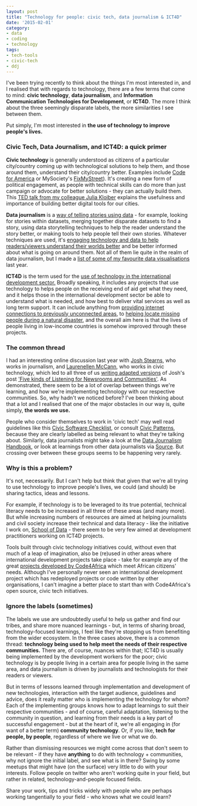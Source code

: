 ```yaml
---
layout: post
title: "Technology for people: civic tech, data journalism & ICT4D"
date: '2015-02-01'
category:
- data
- coding
- technology
tags:
- tech-tools
- civic-tech
- ddj
---
```


I've been trying recently to think about the things I'm most interested in, and I realised that with regards to technology, there are a few terms that come to mind: **civic technology**, **data journalism**, and **Information Communication Technologies for Development**, or **ICT4D**. The more I think about the three seemingly disparate labels, the more similarities I see between them.

Put simply, I'm most interested in **the use of technology to improve people's lives.** 

<!--more-->

### Civic Tech, Data Journalism, and ICT4D: a quick primer

**Civic technology** is generally understood as citizens of a particular city/country coming up with technological solutions to help them, and those around them, understand their city/country better. Examples include [Code for America](http://codeforamerica.org) or MySociety's [FixMyStreet](http://fixmystreet.com)). It's creating a new form of political engagement, as people with technical skills can do more than just campaign or advocate for better solutions - they can actually build them. This [TED talk from my colleague Julia Kloiber](http://www.ted.com/watch/ted-institute/ted-bcg/julia-kloiber-let-s-build-better-digital-tools-for-our-cities) explains the usefulness and importance of building better digital tools for our cities.

**Data journalism** is a [way of telling stories using data](http://datajournalismhandbook.org/1.0/en/introduction_0.html) - for example, looking for stories within datasets, merging together disparate datasets to find a story, using data storytelling techniques to help the reader understand the story better, or making tools to help people tell their own stories. Whatever techniques are used, it's [engaging technology and data to help readers/viewers understand their worlds better](https://medium.com/@jcstearns/the-best-online-storytelling-and-journalism-of-2014-62a30e20575c) and be better informed about what is going on around them. Not all of them lie quite in the realm of data journalism, but I made a [list of some of my favourite data visualisations](http://zararah.net/blog/2014/12/20/favourite-things-2014/) last year.

**ICT4D** is the term used for the [use of technology in the international development sector.](https://en.wikipedia.org/wiki/Information_and_communication_technologies_for_development) Broadly speaking, it includes any projects that use technology to helps people on the receiving end of aid get what they need, and it helps those in the international development sector be able to understand what is needed, and how best to deliver vital services as well as long term support. It can include anything from [providing internet connections to previously unconnected areas](http://www.idrc.ca/EN/Resources/Publications/Collections/ICT4D/Pages/default.aspx?index=7), to [helping locate missing people during a natural disaster](http://crisismappers.net/), and the overall aim here is that the lives of people living in low-income countries is somehow improved through these projects.

### The common thread 

I had an interesting online discussion last year with [Josh Stearns](https://twitter.com/jcstearns), who works in journalism, and [Laurenellen McCann](https://twitter.com/elle_mccann), who works in civic technology, which led to all three of us [writing adapted versions](https://medium.com/@zararah/five-kinds-of-listening-for-the-global-development-community-6d95310b3722) of Josh's post ['Five kinds of Listening for Newsrooms and Communities'](https://medium.com/the-local-news-lab/five-kinds-of-listening-for-newsrooms-and-communities-67c373c25df8). As demonstrated, there seem to be a lot of overlap between things we're learning, and how we're implementing technology with our respective communities. So, why hadn't we noticed before? I've been thinking about that a lot and I realised that one of the major obstacles in our way is, quite simply, **the words we use.**

People who consider themselves to work in 'civic tech' may well read guidelines like this [Civic Software Checklist](http://pudo.org/projects/checklist/), or consult [Civic Patterns](civicpatterns.org), because they are clearly labelled as being relevant to what they're talking about. Similarly, data journalists might take a look at the [Data Journalism Handbook](datajournalismhandbook.org), or look at learnings from other data journalists via [Source](source.opennews.org). But crossing over between these groups seems to be happening very rarely.

### Why is this a problem? 

It's not, necessarily. But I can't help but think that given that we're all trying to use technology to improve people's lives, we could (and should) be sharing tactics, ideas and lessons. 

For example, if technology is to be leveraged to its true potential, technical literacy needs to be increased in all three of these areas (and many more). But while increasing numbers of resources are aimed at helping journalists and civil society increase their technical and data literacy - like the initiative I work on, [School of Data](http://schoolofdata.org) - there seem to be very few aimed at development practitioners working on ICT4D projects.

Tools built through civic technology initiatives could, without even that much of a leap of imagination, also be (re)used in other areas where international development projects take place - take for example any of the great [projects developed by Code4Africa](http://www.codeforafrica.org/) which meet African citizens' needs. Although I've personally never seen an international development project which has redeployed projects or code written by other organisations, I can't imagine a better place to start than with Code4Africa's open source, civic tech initiatives.


### Ignore the labels (sometimes)

The labels we use are undoubtedly useful to help us gather and find our tribes, and share more nuanced learnings - but, in terms of sharing broad, technology-focused learnings, I feel like they're stopping us from benefiting from the wider ecosystem. In the three cases above, there is a common thread: **technology being used to help meet the needs of their respective communities.** There are, of course, nuances within that; ICT4D is usually being implemented by the development workers for the poor; civic technology is by people living in a certain area for people living in the same area, and data journalism is driven by journalists and technologists for their readers or viewers.

But in terms of lessons learned through implementation and development of new technologies, interaction with the target audience, guidelines and advice, does it really matter who is implementing the technology for whom? Each of the implementing groups knows how to adapt learnings to suit their respective communities - and of course, careful adaptation, listening to the community in question, and learning from their needs is a key part of successful engagement - but at the heart of it, we're all engaging in (for want of a better term) **community technology**. Or, if you like, **tech for people, by people**, regardless of where we live or what we do.

Rather than dismissing resources we might come across that don't seem to be relevant - if they have **anything** to do with technology + communities, why not ignore the initial label, and see what is in there? Swing by some meetups that might have (on the surface) very little to do with your interests. Follow people on twitter who aren't working quite in your field, but rather in related, technology-and-people focused fields. 

Share your work, tips and tricks widely with people who are perhaps working tangentially to your field - who knows what we could learn? 

